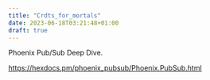 ```yaml
---
title: "Crdts_for_mortals"
date: 2023-06-18T03:21:48+01:00
draft: true
---
```


Phoenix Pub/Sub Deep Dive.

<https://hexdocs.pm/phoenix_pubsub/Phoenix.PubSub.html>
